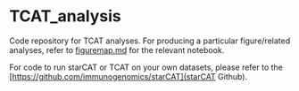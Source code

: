 # TCAT_analysis
Code repository for TCAT analyses. For producing a particular figure/related analyses, refer to [figuremap.md](./figuremap.md) for the relevant notebook. 

For code to run starCAT or TCAT on your own datasets, please refer to the [https://github.com/immunogenomics/starCAT](starCAT Github).